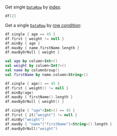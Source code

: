 [//]: # (title: Get rows)

<!---IMPORT org.jetbrains.kotlinx.dataframe.samples.api.Access-->

Get single [`DataRow`](DataRow.md) by [index](indexing.md):

<!---FUN getRowByIndex-->

```kotlin
df[2]
```

<dataFrame src="org.jetbrains.kotlinx.dataframe.samples.api.Access.getRowByIndex.html"/>
<!---END-->

Get a single [`DataRow`](DataRow.md) by [row condition](DataRow.md#row-conditions):

<!---FUN getRowByCondition-->
<tabs>
<tab title="Properties">

```kotlin
df.single { age == 45 }
df.first { weight != null }
df.minBy { age }
df.maxBy { name.firstName.length }
df.maxByOrNull { weight }
```

</tab>
<tab title="Accessors">

```kotlin
val age by column<Int>()
val weight by column<Int?>()
val name by columnGroup()
val firstName by name.column<String>()

df.single { age() == 45 }
df.first { weight() != null }
df.minBy(age)
df.maxBy { firstName().length }
df.maxByOrNull { weight() }
```

</tab>
<tab title="Strings">

```kotlin
df.single { "age"<Int>() == 45 }
df.first { it["weight"] != null }
df.minBy("weight")
df.maxBy { "name"["firstName"]<String>().length }
df.maxByOrNull("weight")
```

</tab></tabs>
<dataFrame src="org.jetbrains.kotlinx.dataframe.samples.api.Access.getRowByCondition.html"/>
<!---END-->
